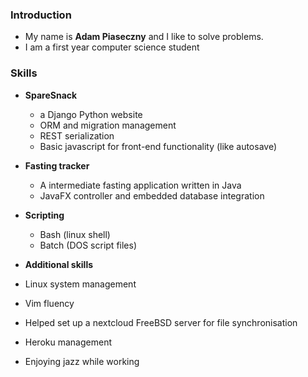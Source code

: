### Introduction

- My name is **Adam Piaseczny** and I like to solve problems.
- I am a first year computer science student
### Skills 

- **SpareSnack**
  - a Django Python website
  - ORM and migration management
  - REST serialization
  - Basic javascript for front-end functionality (like autosave)

- **Fasting tracker**
  - A intermediate fasting application written in Java
  - JavaFX controller and embedded database integration

- **Scripting**
  - Bash (linux shell)
  - Batch (DOS script files)

 - **Additional skills**
  - Linux system management
  - Vim fluency
  - Helped set up a nextcloud FreeBSD server for file synchronisation
  - Heroku management
  - Enjoying jazz while working 
